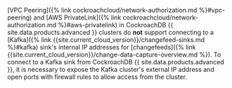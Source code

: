 [VPC Peering]({% link cockroachcloud/network-authorization.md %}#vpc-peering) and [AWS PrivateLink]({% link cockroachcloud/network-authorization.md %}#aws-privatelink) in CockroachDB {{ site.data.products.advanced }} clusters do **not** support connecting to a [Kafka]({% link {{site.current_cloud_version}}/changefeed-sinks.md %}#kafka) sink's internal IP addresses for [changefeeds]({% link {{site.current_cloud_version}}/change-data-capture-overview.md %}). To connect to a Kafka sink from CockroachDB {{ site.data.products.advanced }}, it is necessary to expose the Kafka cluster's external IP address and open ports with firewall rules to allow access from the cluster.
